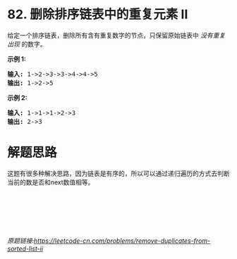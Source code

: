 # 82. 删除排序链表中的重复元素 II

<div class="content__1Y2H"><div class="notranslate"><p>给定一个排序链表，删除所有含有重复数字的节点，只保留原始链表中&nbsp;<em>没有重复出现&nbsp;</em>的数字。</p>

<p><strong>示例&nbsp;1:</strong></p>

<pre><strong>输入:</strong> 1-&gt;2-&gt;3-&gt;3-&gt;4-&gt;4-&gt;5
<strong>输出:</strong> 1-&gt;2-&gt;5
</pre>

<p><strong>示例&nbsp;2:</strong></p>

<pre><strong>输入:</strong> 1-&gt;1-&gt;1-&gt;2-&gt;3
<strong>输出:</strong> 2-&gt;3</pre>
</div></div>


# 解题思路

这题有很多种解决思路，因为链表是有序的，所以可以通过递归遍历的方式去判断当前的数是否和next数值相等。


<br/>
<br/>
<br/>
<br/>
<br/>

*原题链接:https://leetcode-cn.com/problems/remove-duplicates-from-sorted-list-ii*
